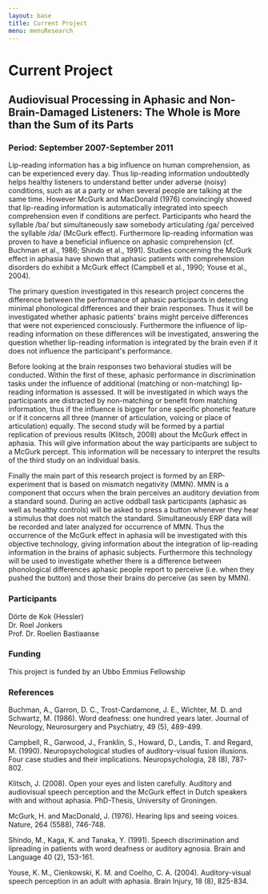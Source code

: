 ```yaml
---
layout: base
title: Current Project
menu: menuResearch
---
```


Current Project
============




Audiovisual Processing in Aphasic and Non-Brain-Damaged Listeners: The Whole is More than the Sum of its Parts
--------------------------------------------------------------------------


### Period: September 2007-September 2011

Lip-reading information has a big influence on human comprehension, as can be experienced every day. Thus lip-reading information undoubtedly helps healthy listeners to understand better under adverse (noisy) conditions, such as at a party or when several people are talking at the same time. However McGurk and MacDonald (1976) convincingly showed that lip-reading information is automatically integrated into speech comprehension even if conditions are perfect. Participants who heard the syllable /ba/ but simultaneously saw somebody articulating /ga/ perceived the syllable /da/ (McGurk effect). Furthermore lip-reading information was proven to have a beneficial influence on aphasic comprehension (cf. Buchman et al., 1986; Shindo et al., 1991). Studies concerning the McGurk effect in aphasia have shown that aphasic patients with comprehension disorders do exhibit a McGurk effect (Campbell et al., 1990; Youse et al., 2004).

The primary question investigated in this research project concerns the difference between the performance of aphasic participants in detecting minimal phonological differences and their brain responses. Thus it will be investigated whether aphasic patients' brains might perceive differences that were not experienced consciously. Furthermore the influence of lip-reading information on these differences will be investigated, answering the question whether lip-reading information is integrated by the brain even if it does not influence the participant's performance.

Before looking at the brain responses two behavioral studies will be conducted. Within the first of these, aphasic performance in discrimination tasks under the influence of additional (matching or non-matching) lip-reading information is assessed. It will be investigated in which ways the participants are distracted by non-matching or benefit from matching information, thus if the influence is bigger for one specific phonetic feature or if it concerns all three (manner of articulation, voicing or place of articulation) equally. The second study will be formed by a partial replication of previous results (Klitsch, 2008) about the McGurk effect in aphasia. This will give information about the way participants are subject to a McGurk percept. This information will be necessary to interpret the results of the third study on an individual basis.

Finally the main part of this research project is formed by an ERP-experiment that is based on mismatch negativity (MMN). MMN is a component that occurs when the brain perceives an auditory deviation from a standard sound. During an active oddball task participants (aphasic as well as healthy controls) will be asked to press a button whenever they hear a stimulus that does not match the standard. Simultaneously ERP data will be recorded and later analyzed for occurrence of MMN. Thus the occurrence of the McGurk effect in aphasia will be investigated with this objective technology, giving information about the integration of lip-reading information in the brains of aphasic subjects. Furthermore this technology will be used to investigate whether there is a difference between phonological differences aphasic people report to perceive (i.e. when they pushed the button) and those their brains do perceive (as seen by MMN).
	
### Participants

D&ouml;rte de Kok (Hessler)  
Dr. Roel Jonkers  
Prof. Dr. Roelien Bastiaanse  

### Funding

This project is funded by an Ubbo Emmius Fellowship

### References

Buchman, A., Garron, D. C., Trost-Cardamone, J. E., Wichter, M. D. and Schwartz, M. (1986). Word deafness: one hundred years later. Journal of Neurology, Neurosurgery and Psychiatry, 49 (5), 489-499.

Campbell, R., Garwood, J., Franklin, S., Howard, D., Landis, T. and Regard, M. (1990). Neuropsychological studies of auditory-visual fusion illusions. Four case studies and their implications. Neuropsychologia, 28 (8), 787-802.

Klitsch, J. (2008). Open your eyes and listen carefully. Auditory and audiovisual speech perception and the McGurk effect in Dutch speakers with and without aphasia. PhD-Thesis, University of Groningen.

McGurk, H. and MacDonald, J. (1976). Hearing lips and seeing voices. Nature, 264 (5588), 746-748.

Shindo, M., Kaga, K. and Tanaka, Y. (1991). Speech discrimination and lipreading in patients with word deafness or auditory agnosia. Brain and Language 40 (2), 153-161.

Youse, K. M., Cienkowski, K. M. and Coelho, C. A. (2004). Auditory-visual speech perception in an adult with aphasia. Brain Injury, 18 (8), 825-834.